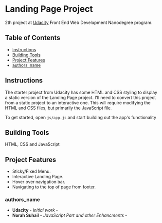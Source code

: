 # Landing Page Project
2th project at [Udacity](https://www.udacity.com/course/front-end-web-developer-nanodegree--nd0011) Front End Web Development Nanodegree program.

## Table of Contents
* [Instructions](#instructions)
* [Building Tools](##Building)
* [Project Features](##Project)
* [authors_name](##authors_name)

## Instructions
The starter project from Udacity has some HTML and CSS styling to display a static version of the Landing Page project. I'll need to convert this project from a static project to an interactive one. This will require modifying the HTML and CSS files, but primarily the JavaScript file.

To get started, open `js/app.js` and start building out the app's functionality

## Building Tools
HTML, CSS and JavaScript

## Project Features
* Sticky/Fixed Menu.
* Interactive Landing Page.
* Hover over navigation bar.
* Navigating to the top of page from footer.

###  authors_name
* **Udacity** - *Initial work* - 
* **Norah Suhail** - *JavaScript Part and other Enhancments* - 
